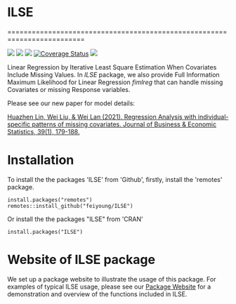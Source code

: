 # ILSE

=========================================================================

<!-- badges: start -->

[![](https://www.r-pkg.org/badges/version-ago/ILSE)](https://cran.r-project.org/package=ILSE)
[![](https://cranlogs.r-pkg.org/badges/ILSE?color=orange)](https://cran.r-project.org/package=ILSE)
[![](https://cranlogs.r-pkg.org/badges/grand-total/ILSE?color=orange)](https://cran.r-project.org/package=ILSE)
[![Coverage
Status](https://img.shields.io/codecov/c/github/feiyoung/ILSE/master.svg)](https://codecov.io/github/feiyoung/ILSE?branch=master)
[![](https://badges.feiyoung.org/184_status.svg)](https://github.com/feiyoung/ILSE/issues)
<!-- badges: end -->

Linear Regression by Iterative Least Square Estimation When Covariates Include Missing Values. In *ILSE* package, we also provide Full Information Maximum Likelihood for Linear Regression *fimlreg* that can handle missing Covariates or missing Response variables. 

Please see our new paper for model details:

[Huazhen Lin, Wei Liu, & Wei Lan (2021). Regression Analysis with individual-specific patterns of missing covariates. Journal of Business & Economic Statistics, 39(1), 179-188.](https://www.tandfonline.com/doi/abs/10.1080/07350015.2019.1635486?needAccess=true&journalCode=ubes20)

# Installation

To install the the packages 'ILSE' from 'Github', firstly, install the 'remotes' package.
```{Rmd}
install.packages("remotes")
remotes::install_github("feiyoung/ILSE")
```
Or install the the packages "ILSE" from 'CRAN'
```{Rmd}
install.packages("ILSE")
```

# Website of ILSE package

We set up a package website to illustrate the usage of this package. For examples of typical ILSE usage, please see our [Package Website](https://feiyoung.github.io/ILSE/index.html) for a demonstration and overview of the functions included in ILSE.
